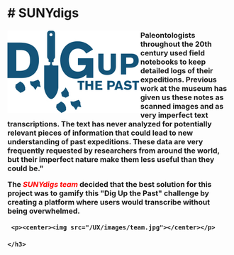 <h1># SUNYdigs</h1>

<h3><p><img src="/UX/images/digs_logo.jpg" align="left">Paleontologists throughout the 20th century used field notebooks to keep detailed logs of their expeditions. Previous work at the museum has given us these notes as scanned images and as very imperfect text transcriptions. The text has never analyzed for potentially relevant pieces of information that could lead to new understanding of past expeditions. These data are very frequently requested by researchers from around the world, but their imperfect nature make them less useful than they could be."</p>
     <p>  The <i><font color="#ff0000">SUNYdigs team</font></i> decided that the best solution for this project was to gamify this "Dig Up the Past" challenge by creating a platform where users would transcribe without being overwhelmed.</p>
	 
	 <p><center><img src="/UX/images/team.jpg"></center></p>
	 
	</h3> 
